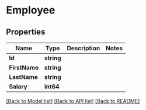 # Employee

## Properties
Name | Type | Description | Notes
------------ | ------------- | ------------- | -------------
**Id** | **string** |  | 
**FirstName** | **string** |  | 
**LastName** | **string** |  | 
**Salary** | **int64** |  | 

[[Back to Model list]](../README.md#documentation-for-models) [[Back to API list]](../README.md#documentation-for-api-endpoints) [[Back to README]](../README.md)


